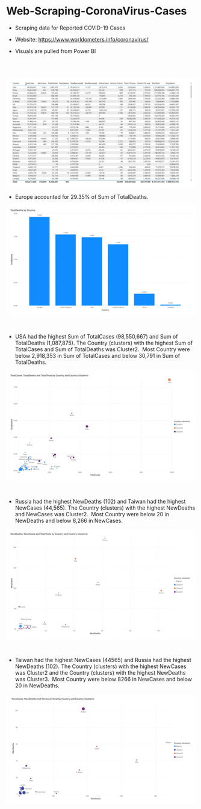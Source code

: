 # Web-Scraping-CoronaVirus-Cases
- Scraping data for Reported COVID-19 Cases 

- Website: https://www.worldometers.info/coronavirus/

- Visuals are pulled from Power BI

<br /><br />

![](Project/ss/table-1.jpg)

- Europe accounted for 29.35% of Sum of TotalDeaths.﻿﻿

![](Project/ss/bar-1.jpg)

<br />

- USA had the highest Sum of TotalCases (98,550,667) and Sum of TotalDeaths (1,087,875). The Country (clusters) with the highest Sum of TotalCases and Sum of TotalDeaths was Cluster2.﻿﻿
﻿﻿
﻿﻿Most Country were below 2,918,353 in Sum of TotalCases and below 30,791 in Sum of TotalDeaths.﻿﻿
  
![](Project/ss/scatterone-1.jpg)

<br />

- Russia had the highest NewDeaths (102) and Taiwan had the highest NewCases (44,565). The Country (clusters) with the highest NewDeaths and NewCases was Cluster2.﻿﻿
﻿﻿
﻿﻿Most Country were below 20 in NewDeaths and below 8,266 in NewCases.﻿﻿

![](Project/ss/scattertwo-1.jpg)

<br />

- Taiwan had the highest NewCases (44565) and Russia had the highest NewDeaths (102). The Country (clusters) with the highest NewCases was Cluster2 and the Country (clusters) with the highest NewDeaths was Cluster3.﻿﻿
﻿﻿
﻿﻿Most Country were below 8266 in NewCases and below 20 in NewDeaths.﻿﻿
﻿﻿
  
![](Project/ss/scatterthree-1.jpg)


﻿
